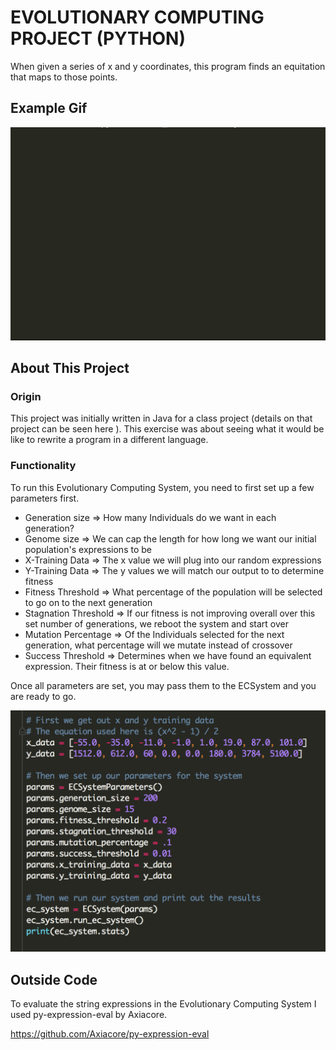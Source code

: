 # EVOLUTIONARY COMPUTING PROJECT (PYTHON)
When given a series of x and y coordinates, this program finds an equitation that maps to those points.

## Example Gif
![ECSystem Demo Python](ECSystemPython.gif)

## About This Project
### Origin
This project was initially written in Java for a class project (details on that project can be seen here <link>).  This exercise was about seeing what it would be like to rewrite a program in a different language.

### Functionality
To run this Evolutionary Computing System, you need to first set up a few parameters first.

  * Generation size => How many Individuals do we want in each generation?
  * Genome size => We can cap the length for how long we want our initial population's expressions to be
  * X-Training Data => The x value we will plug into our random expressions
  * Y-Training Data => The y values we will match our output to to determine fitness
  * Fitness Threshold => What percentage of the population will be selected to go on to the next generation
  *  Stagnation Threshold => If our fitness is not improving overall over this set number of generations, we reboot the system and start over
  *  Mutation Percentage => Of the Individuals selected for the next generation, what percentage will we mutate instead of crossover
  *  Success Threshold => Determines when we have found an equivalent expression. Their fitness is at or below this value.
  
Once all parameters are set, you may pass them to the ECSystem and you are ready to go.

![ECSystemParameters Python](ECParametersPython.png)

## Outside Code
To evaluate the string expressions in the Evolutionary Computing System I used py-expression-eval by Axiacore.

https://github.com/Axiacore/py-expression-eval
